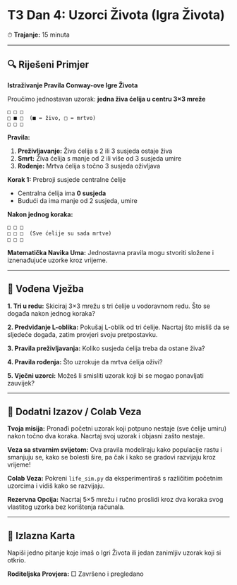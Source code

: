 # T3 Dan 4: Uzorci Života (Igra Života)

⏱ **Trajanje:** 15 minuta

---

## 🔍 Riješeni Primjer

**Istraživanje Pravila Conway-ove Igre Života**

Proučimo jednostavan uzorak: **jedna živa ćelija u centru 3×3 mreže**

```
□ □ □
□ ■ □  (■ = živo, □ = mrtvo)
□ □ □
```

**Pravila:**
1. **Preživljavanje:** Živa ćelija s 2 ili 3 susjeda ostaje živa
2. **Smrt:** Živa ćelija s manje od 2 ili više od 3 susjeda umire
3. **Rođenje:** Mrtva ćelija s točno 3 susjeda oživljava

**Korak 1:** Prebroji susjede centralne ćelije
- Centralna ćelija ima **0 susjeda**
- Budući da ima manje od 2 susjeda, umire

**Nakon jednog koraka:**
```
□ □ □
□ □ □  (Sve ćelije su sada mrtve)
□ □ □
```

**Matematička Navika Uma:** Jednostavna pravila mogu stvoriti složene i iznenađujuće uzorke kroz vrijeme.

---

## 📝 Vođena Vježba

**1. Tri u redu:** Skiciraj 3×3 mrežu s tri ćelije u vodoravnom redu. Što se događa nakon jednog koraka?

**2. Predviđanje L-oblika:** Pokušaj L-oblik od tri ćelije. Nacrtaj što misliš da se sljedeće događa, zatim provjeri svoju pretpostavku.

**3. Pravila preživljavanja:** Koliko susjeda ćelija treba da ostane živa?

**4. Pravila rođenja:** Što uzrokuje da mrtva ćelija oživi?

**5. Vječni uzorci:** Možeš li smisliti uzorak koji bi se mogao ponavljati zauvijek?

---

## 🚀 Dodatni Izazov / Colab Veza

**Tvoja misija:** Pronađi početni uzorak koji potpuno nestaje (sve ćelije umiru) nakon točno dva koraka. Nacrtaj svoj uzorak i objasni zašto nestaje.

**Veza sa stvarnim svijetom:** Ova pravila modeliraju kako populacije rastu i smanjuju se, kako se bolesti šire, pa čak i kako se gradovi razvijaju kroz vrijeme!

**Colab Veza:** Pokreni `life_sim.py` da eksperimentiraš s različitim početnim uzorcima i vidiš kako se razvijaju.

**Rezervna Opcija:** Nacrtaj 5×5 mrežu i ručno proslidi kroz dva koraka svog vlastitog uzorka bez korištenja računala.

---

## 🎯 Izlazna Karta

Napiši jedno pitanje koje imaš o Igri Života ili jedan zanimljiv uzorak koji si otkrio.

**Roditeljska Provjera:** □ Završeno i pregledano